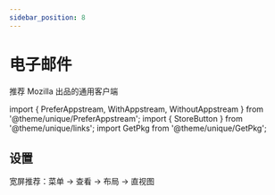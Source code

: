 ```yaml
---
sidebar_position: 8
---
```


# 电子邮件

推荐 Mozilla 出品的通用客户端

import {
PreferAppstream,
WithAppstream,
WithoutAppstream
} from '@theme/unique/PreferAppstream';
import { StoreButton } from '@theme/unique/links';
import GetPkg from '@theme/unique/GetPkg';

<PreferAppstream appstream pkgmgr>

<WithAppstream>
    <StoreButton to='appstream://net.thunderbird.Thunderbird' text='一键安装' />
</WithAppstream>

<WithoutAppstream>
    <GetPkg name="thunderbird" dnf winget
pacman="thunderbird thunderbird-i18n-zh-cn"
flatpak="org.mozilla.Thunderbird" />
</WithoutAppstream>

</PreferAppstream>

## 设置

宽屏推荐：菜单 -> 查看 -> 布局 -> 直视图
